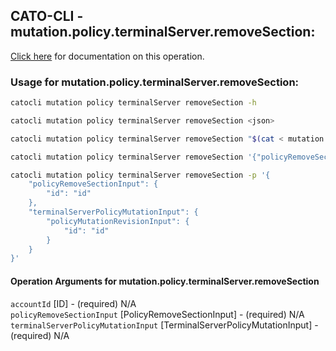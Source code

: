 
## CATO-CLI - mutation.policy.terminalServer.removeSection:
[Click here](https://api.catonetworks.com/documentation/#mutation-mutation.policy.terminalServer.removeSection) for documentation on this operation.

### Usage for mutation.policy.terminalServer.removeSection:

```bash
catocli mutation policy terminalServer removeSection -h

catocli mutation policy terminalServer removeSection <json>

catocli mutation policy terminalServer removeSection "$(cat < mutation.policy.terminalServer.removeSection.json)"

catocli mutation policy terminalServer removeSection '{"policyRemoveSectionInput":{"id":"id"},"terminalServerPolicyMutationInput":{"policyMutationRevisionInput":{"id":"id"}}}'

catocli mutation policy terminalServer removeSection -p '{
    "policyRemoveSectionInput": {
        "id": "id"
    },
    "terminalServerPolicyMutationInput": {
        "policyMutationRevisionInput": {
            "id": "id"
        }
    }
}'
```

#### Operation Arguments for mutation.policy.terminalServer.removeSection ####

`accountId` [ID] - (required) N/A    
`policyRemoveSectionInput` [PolicyRemoveSectionInput] - (required) N/A    
`terminalServerPolicyMutationInput` [TerminalServerPolicyMutationInput] - (required) N/A    
